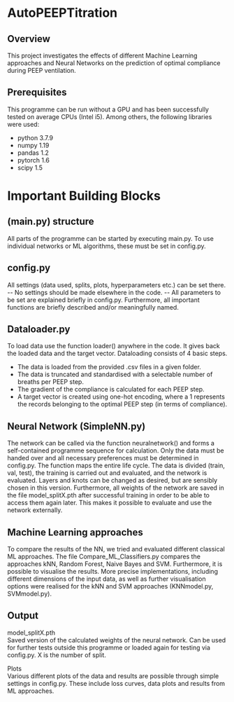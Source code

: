 # AutoPEEPTitration

## Overview

This project investigates the effects of different Machine Learning approaches and Neural Networks on the prediction of optimal 
compliance during PEEP ventilation.

## Prerequisites

This programme can be run without a GPU and has been successfully tested on average CPUs (Intel i5). 
Among others, the following libraries were used:

- python 3.7.9
- numpy 1.19
- pandas 1.2
- pytorch 1.6
- scipy 1.5

# Important Building Blocks

## (main.py) structure

All parts of the programme can be started by executing main.py. To use individual networks or ML algorithms, these must 
be set in config.py.

## config.py

All settings (data used, splits, plots, hyperparameters etc.) can be set there. 
-- No settings should be made elsewhere in the code. --
All parameters to be set are explained briefly in config.py. Furthermore, all important functions are briefly 
described and/or meaningfully named.

## Dataloader.py

To load data use the function loader() anywhere in the code. It gives back the loaded data and the target vector. 
Dataloading consists of 4 basic steps.

- The data is loaded from the provided .csv files in a given folder.
- The data is truncated and standardised with a selectable number of breaths per PEEP step.
- The gradient of the compliance is calculated for each PEEP step.
- A target vector is created using one-hot encoding, where a 1 represents the records belonging to the optimal PEEP step 
(in terms of compliance).

## Neural Network (SimpleNN.py)

The network can be called via the function neuralnetwork() and forms a self-contained programme sequence for calculation. 
Only the data must be handed over and all necessary preferences must be determined in config.py. The function maps the 
entire life cycle. The data is divided (train, val, test), the training is carried out and evaluated, and the network is evaluated.
Layers and knots can be changed as desired, but are sensibly chosen in this version. Furthermore, all weights of the 
network are saved in the file model_splitX.pth after successful training in order to be able to access them again later. 
This makes it possible to evaluate and use the network externally.

## Machine Learning approaches

To compare the results of the NN, we tried and evaluated different classical ML approaches. The file Compare_ML_Classifiers.py 
compares the approaches kNN, Random Forest, Naive Bayes and SVM. Furthermore, it is possible to visualise the results. 
More precise implementations, including different dimensions of the input data, as well as further visualisation options 
were realised for the kNN and SVM approaches (KNNmodel.py, SVMmodel.py).

## Output

model_splitX.pth  
Saved version of the calculated weights of the neural network. Can be used for further tests outside this programme or loaded 
again for testing via config.py. X is the number of split.


Plots  
Various different plots of the data and results are possible through simple settings in config.py. These include loss 
curves, data plots and results from ML approaches.